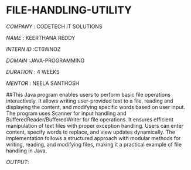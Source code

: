# FILE-HANDLING-UTILITY

*COMPANY* : CODETECH IT SOLUTIONS

*NAME* : KEERTHANA REDDY

*INTERN ID* :CT6WNOZ

*DOMAIN* :JAVA-PROGRAMMING

*DURATION* : 4 WEEKS

*MENTOR* : NEELA SANTHOSH

##This Java program enables users to perform basic file operations interactively. It allows writing user-provided text to a file, reading and displaying the content, and modifying specific words based on user input. The program uses Scanner for input handling and BufferedReader/BufferedWriter for file operations. It ensures efficient manipulation of text files with proper exception handling. Users can enter content, specify words to replace, and view updates dynamically. The implementation follows a structured approach with modular methods for writing, reading, and modifying files, making it a practical example of file handling in Java. 

*OUTPUT*:
